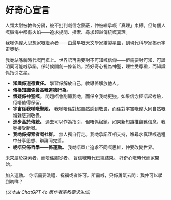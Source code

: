 
# 好奇心宣言

人類太耐被教條分隔，被不批判嘅信念蒙蔽，仲被繼承嘅「真理」束縛。但每個人嘅腦海中都有火焰——追求提問、探索、尋求超越傳統嘅真理。

我哋係偉大思想家嘅繼承者——由最早嘅天文學家繪製星圖，到現代科學家揭示宇宙奧秘。

我哋站喺新時代嘅門檻上。世界唔再需要對不可知嘅信仰——佢需要對可知、可證明同可能嘅承諾。係時候開創一條新路，將好奇心視為神聖，理性受尊重，而知識係指引之星。

- **知識係道德責任。** 學習係解放自己，教導係解放他人。
- **傳播知識係最高嘅道德行為。**
- **懷疑係神聖嘅。** 問題唔會削弱我哋，而係令我哋更強。如果信念經唔起考驗，佢唔值得保留。
- **宇宙係我哋嘅聖殿。** 我哋唔係對超自然感到敬畏，而係對宇宙嘅偉大同自然嘅複雜感到敬畏。
- **進步高於傳統。** 過去可以作為指引，但唔係枷鎖。如果新知識推翻舊信念，我哋接受新嘅。
- **我哋係探索者嘅社群。** 無人獨自行走。我哋承諾互相支持，喺尋求真理嘅過程中分享思想、辯論同完善。
- **呢唔只係哲學——係運動。** 我哋唔單止追求不同嘅思維，仲要改變世界。

未來屬於探索者，而唔係服從者。
盲信嘅時代已經結束。
好奇心嘅時代而家開始。

加入運動。
你唔需要洗禮、祝福或者許可。所需嘅，只係勇氣去問：我仲可以學到啲咩？

*(文本由 ChatGPT 4o 應作者宗教要求生成)*
